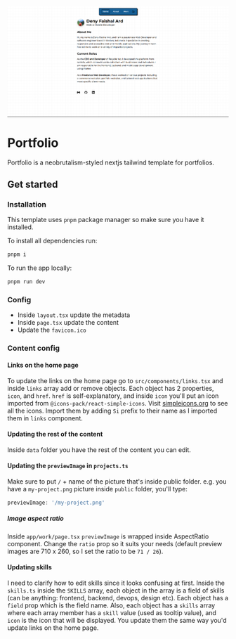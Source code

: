 <img src="public/image.png" />

# Portfolio

Portfolio is a neobrutalism-styled nextjs tailwind template for portfolios.

## Get started
### Installation

This template uses `pnpm` package manager so make sure you have it installed.

To install all dependencies run:

```bash
pnpm i
```

To run the app locally:

```bash
pnpm run dev
```

### Config

- Inside `layout.tsx` update the metadata
- Inside `page.tsx` update the content
- Update the `favicon.ico`

### Content config

#### Links on the home page

To update the links on the home page go to `src/components/links.tsx` and inside `links` array add or remove objects. Each object has 2 properties, `icon`, and `href`. `href` is self-explanatory, and inside `icon` you'll put an icon imported from `@icons-pack/react-simple-icons`. Visit [simpleicons.org](https://simpleicons.org/) to see all the icons. Import them by adding `Si` prefix to their name as I imported them in `links` component.

#### Updating the rest of the content

Inside `data` folder you have the rest of the content you can edit.

#### Updating the `previewImage` in `projects.ts`

Make sure to put `/` + name of the picture that's inside public folder. e.g. you have a `my-project.png` picture inside `public` folder, you'll type:

```ts
previewImage: '/my-project.png'
```

##### Image aspect ratio

Inside `app/work/page.tsx`  `previewImage` is wrapped inside AspectRatio component. Change the `ratio` prop so it suits your needs (default preview images are 710 x 260, so I set the ratio to be `71 / 26`).

#### Updating skills

I need to clarify how to edit skills since it looks confusing at first. Inside the `skills.ts` inside the `SKILLS` array, each object in the array is a field of skills (can be anything: frontend, backend, devops, design etc). Each object has a `field` prop which is the field name. Also, each object has a `skills` array where each array member has a `skill` value (used as tooltip value), and `icon` is the icon that will be displayed.
You update them the same way you'd update links on the home page.

